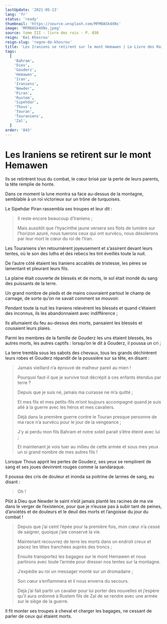 ```yaml
---
lastUpdate: '2021-05-13'
lang: 'fr'
status: 'ready'
thumbnail: 'https://source.unsplash.com/MFM8ASk4XNs'
image: 'MFM8ASk4XNs.jpeg'
source: tome III - livre des rois - P. 030
reign: 'Keï Khosrou'
reign-slug: 'regne-de-khosrou'
title: 'Les Iraniens se retirent sur le mont Hemawen | Le Livre des Rois | Shâhnâmeh'
tags:
  [
    'Bahram',
    'Dieu',
    'Gouderz',
    'Hemawen',
    'Iran',
    'Iraniens',
    'Newder',
    'Piran',
    'Rustem',
    'Sipehdar',
    'Thous',
    'Touran',
    'Touraniens',
    'Zal',
  ]
order: '043'
---
```


<!-- LTeX: language=fr -->

# Les Iraniens se retirent sur le mont Hemawen

Ils se retirèrent tous du combat, le cœur brisé par la perte de leurs parents, la tête remplie de honte.

Dans ce moment la lune montra sa face au-dessus de la montagne, semblable à un roi victorieux sur un trône de turquoises.

Le Sipehdar Piran rassembla ses troupes et leur dit :

> Il reste encore beaucoup d’Iraniens ;
>
> Mais aussitôt que l’hyacinthe jaune versera ses flots de lumière sur l’horizon azuré, nous tuerons ceux qui ont survécu, nous désolerons par leur mort le cœur du roi de l’Iran.

Les Touraniens s’en retournèrent joyeusement et s’assirent devant leurs tentes, où le son des luths et des rebecs les tint éveillés toute la nuit.

De l’autre côté étaient les Iraniens accablés de tristesse, les pères se lamentant et pleurant leurs fils.

La plaine était couverte de blessés et de morts, le sol était inondé du sang des puissants de la terre.

Un grand nombre de pieds et de mains couvraient partout le champ de carnage, de sorte qu’on ne savait comment se mouvoir.

Pendant toute la nuit les Iraniens relevèrent les blessés et quand c’étaient des inconnus, ils les abandonnaient avec indifférence ;

Ils allumaient du feu au-dessus des morts, pansaient les blessés et cousaient leurs plaies.

Parmi les membres de la famille de Gouderz les uns étaient blessés, les autres morts, les autres captifs : lorsqu’on le dit à Gouderz, il poussa un cri ;

La terre trembla sous les sabots des chevaux, tous les grands déchirèrent leurs robes et Gouderz répandit de la poussière sur sa tête, en disant :

> Jamais vieillard n’a éprouvé de malheur pareil au mien !
>
> Pourquoi faut-il que je survive tout décrépit à ces enfants étendus par terre ?
>
> Depuis que je suis né, jamais ma cuirasse ne m’a quitté ;
>
> Et mes fils et mes petits-fils m’ont toujours accompagné quand je suis allé à la guerre avec les héros et mes cavaliers.
>
> Déjà dans la première guerre contre le Touran presque personne de ma race n’a survécu pour le jour de la vengeance ;
>
> J’y ai perdu mon fils Bahram et notre soleil parait s’être éteint avec lui ;
>
> Et maintenant je vois tuer au milieu de cette armée et sous mes yeux un si grand nombre de mes autres fils !

Lorsque Thous apprit les pertes de Gouderz, ses yeux se remplirent de sang et ses joues devinrent rouges comme la sandaraque.

Il poussa des cris de douleur et inonda sa poitrine de larmes de sang, eu disant :

> Oh !

Plût à Dieu que Newder le saint n’eût jamais planté les racines de ma vie dans le verger de l’existence, pour que je n’eusse pas à subir tant de peines, d’anxiétés et de douleurs et le deuil des morts et l’angoisse du jour du combat !

> Depuis que j’ai ceint l’épée pour la première fois, mon cœur n’a cessé de saigner, quoique j’aie conservé la vie.
>
> Maintenant recouvrez de terre les morts dans un endroit creux et placez les têtes tranchées auprès des troncs ;
>
> Ensuite transportez les bagages sur le mont Hemawen et nous partirons avec toute l’armée pour dresser nos tentes sur la montagne.
>
> J’expédie au roi un messager monté sur un dromadaire ;
>
> Son cœur s’enflammera et il nous enverra du secours.
>
> Déjà j’ai fait partir un cavalier pour lui porter des nouvelles et j’espère qu’il aura ordonné à Rustem fils de Zal de se rendre avec une armée sur le siège de la guerre.

Il fit monter ses troupes à cheval et charger les bagages, ne cessant de parler de ceux qui étaient morts.
